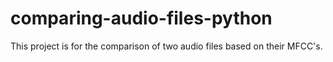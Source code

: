 # comparing-audio-files-python
This project is for the comparison of two audio files based on their MFCC's.
